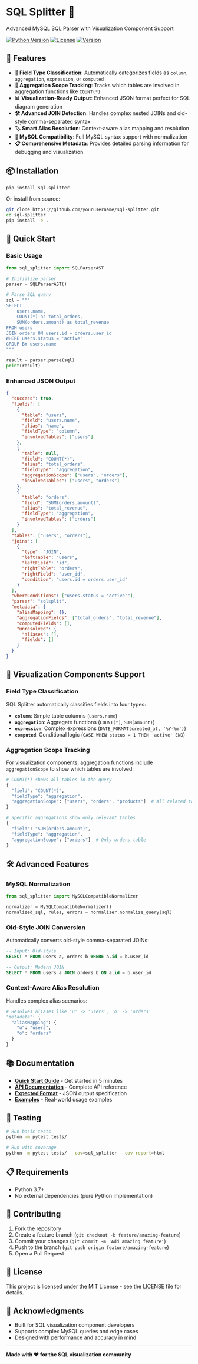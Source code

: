 # SQL Splitter 🎯

Advanced MySQL SQL Parser with Visualization Component Support

[![Python Version](https://img.shields.io/badge/python-3.7%2B-blue.svg)](https://python.org)
[![License](https://img.shields.io/badge/license-MIT-green.svg)](LICENSE)
[![Version](https://img.shields.io/badge/version-6.0.0-orange.svg)](https://github.com/yourusername/sql-splitter)

## 🚀 Features

- **🎨 Field Type Classification**: Automatically categorizes fields as `column`, `aggregation`, `expression`, or `computed`
- **🔗 Aggregation Scope Tracking**: Tracks which tables are involved in aggregation functions like `COUNT(*)`
- **📊 Visualization-Ready Output**: Enhanced JSON format perfect for SQL diagram generation
- **🛠️ Advanced JOIN Detection**: Handles complex nested JOINs and old-style comma-separated syntax
- **🏷️ Smart Alias Resolution**: Context-aware alias mapping and resolution
- **🐬 MySQL Compatibility**: Full MySQL syntax support with normalization
- **📋 Comprehensive Metadata**: Provides detailed parsing information for debugging and visualization

## 📦 Installation

```bash
pip install sql-splitter
```

Or install from source:

```bash
git clone https://github.com/yourusername/sql-splitter.git
cd sql-splitter
pip install -e .
```

## 🎯 Quick Start

### Basic Usage

```python
from sql_splitter import SQLParserAST

# Initialize parser
parser = SQLParserAST()

# Parse SQL query
sql = """
SELECT 
    users.name,
    COUNT(*) as total_orders,
    SUM(orders.amount) as total_revenue
FROM users 
JOIN orders ON users.id = orders.user_id 
WHERE users.status = 'active'
GROUP BY users.name
"""

result = parser.parse(sql)
print(result)
```

### Enhanced JSON Output

```json
{
  "success": true,
  "fields": [
    {
      "table": "users",
      "field": "users.name",
      "alias": "name",
      "fieldType": "column",
      "involvedTables": ["users"]
    },
    {
      "table": null,
      "field": "COUNT(*)",
      "alias": "total_orders",
      "fieldType": "aggregation",
      "aggregationScope": ["users", "orders"],
      "involvedTables": ["users", "orders"]
    },
    {
      "table": "orders",
      "field": "SUM(orders.amount)",
      "alias": "total_revenue", 
      "fieldType": "aggregation",
      "involvedTables": ["orders"]
    }
  ],
  "tables": ["users", "orders"],
  "joins": [
    {
      "type": "JOIN",
      "leftTable": "users",
      "leftField": "id",
      "rightTable": "orders", 
      "rightField": "user_id",
      "condition": "users.id = orders.user_id"
    }
  ],
  "whereConditions": ["users.status = 'active'"],
  "parser": "sqlsplit",
  "metadata": {
    "aliasMapping": {},
    "aggregationFields": ["total_orders", "total_revenue"],
    "computedFields": [],
    "unresolved": {
      "aliases": [],
      "fields": []
    }
  }
}
```

## 🎨 Visualization Components Support

### Field Type Classification

SQL Splitter automatically classifies fields into four types:

- **`column`**: Simple table columns (`users.name`)
- **`aggregation`**: Aggregate functions (`COUNT(*)`, `SUM(amount)`)
- **`expression`**: Complex expressions (`DATE_FORMAT(created_at, '%Y-%m')`)
- **`computed`**: Conditional logic (`CASE WHEN status = 1 THEN 'active' END`)

### Aggregation Scope Tracking

For visualization components, aggregation functions include `aggregationScope` to show which tables are involved:

```python
# COUNT(*) shows all tables in the query
{
  "field": "COUNT(*)",
  "fieldType": "aggregation",
  "aggregationScope": ["users", "orders", "products"]  # All related tables
}

# Specific aggregations show only relevant tables
{
  "field": "SUM(orders.amount)",
  "fieldType": "aggregation", 
  "aggregationScope": ["orders"]  # Only orders table
}
```

## 🛠️ Advanced Features

### MySQL Normalization

```python
from sql_splitter import MySQLCompatibleNormalizer

normalizer = MySQLCompatibleNormalizer()
normalized_sql, rules, errors = normalizer.normalize_query(sql)
```

### Old-Style JOIN Conversion

Automatically converts old-style comma-separated JOINs:

```sql
-- Input: Old-style
SELECT * FROM users a, orders b WHERE a.id = b.user_id

-- Output: Modern JOIN
SELECT * FROM users a JOIN orders b ON a.id = b.user_id
```

### Context-Aware Alias Resolution

Handles complex alias scenarios:

```python
# Resolves aliases like 'u' -> 'users', 'o' -> 'orders'
"metadata": {
  "aliasMapping": {
    "u": "users",
    "o": "orders"
  }
}
```

## 📚 Documentation

- **[Quick Start Guide](docs/Quick-Start-Guide.md)** - Get started in 5 minutes
- **[API Documentation](docs/SQL-Parser-Usage-Guide.md)** - Complete API reference
- **[Expected Format](docs/expect.md)** - JSON output specification
- **[Examples](examples/)** - Real-world usage examples

## 🧪 Testing

```bash
# Run basic tests
python -m pytest tests/

# Run with coverage
python -m pytest tests/ --cov=sql_splitter --cov-report=html
```

## 📋 Requirements

- Python 3.7+
- No external dependencies (pure Python implementation)

## 🤝 Contributing

1. Fork the repository
2. Create a feature branch (`git checkout -b feature/amazing-feature`)
3. Commit your changes (`git commit -m 'Add amazing feature'`)
4. Push to the branch (`git push origin feature/amazing-feature`)
5. Open a Pull Request

## 📝 License

This project is licensed under the MIT License - see the [LICENSE](LICENSE) file for details.

## 🙏 Acknowledgments

- Built for SQL visualization component developers
- Supports complex MySQL queries and edge cases
- Designed with performance and accuracy in mind

---

**Made with ❤️ for the SQL visualization community**
